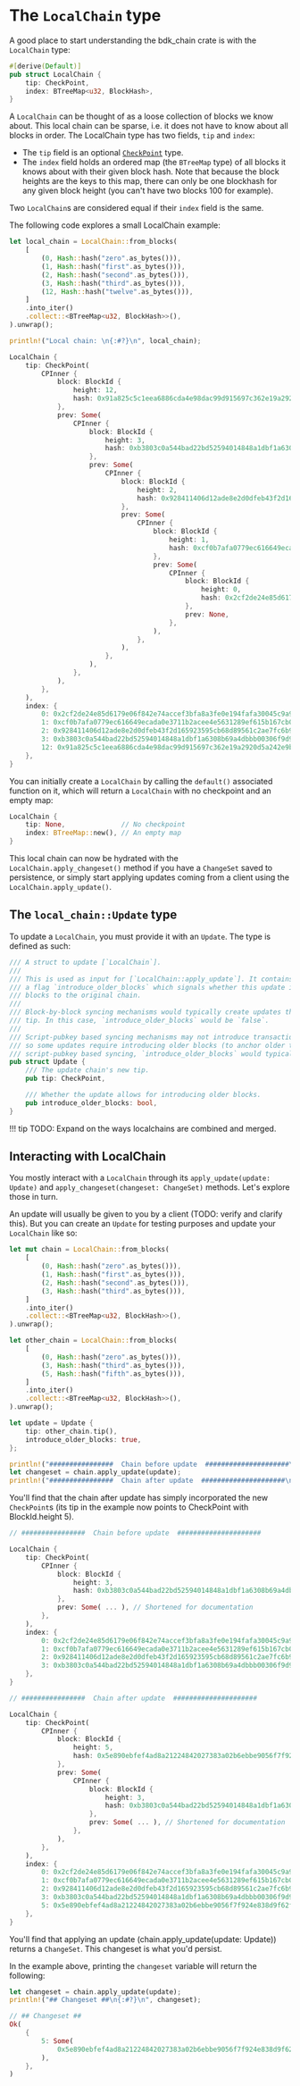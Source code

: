 # The `LocalChain` type
A good place to start understanding the bdk_chain crate is with the `LocalChain` type:
```rust
#[derive(Default)]
pub struct LocalChain {
    tip: CheckPoint,
    index: BTreeMap<u32, BlockHash>,
}
```

A `LocalChain` can be thought of as a loose collection of blocks we know about. This local chain can be sparse, i.e. it does not have to know about all blocks in order. The LocalChain type has two fields, `tip` and `index`:

- The `tip` field is an optional [`CheckPoint`](./checkpoint.md) type.
- The `index` field holds an ordered map (the `BTreeMap` type) of all blocks it knows about with their given block hash. Note that because the block heights are the keys to this map, there can only be one blockhash for any given block height (you can't have two blocks 100 for example).

Two `LocalChain`s are considered equal if their `index` field is the same.

The following code explores a small LocalChain example:
```rust
let local_chain = LocalChain::from_blocks(
    [
        (0, Hash::hash("zero".as_bytes())),
        (1, Hash::hash("first".as_bytes())),
        (2, Hash::hash("second".as_bytes())),
        (3, Hash::hash("third".as_bytes())),
        (12, Hash::hash("twelve".as_bytes())),
    ]
    .into_iter()
    .collect::<BTreeMap<u32, BlockHash>>(),
).unwrap();

println!("Local chain: \n{:#?}\n", local_chain);
```

```rust
LocalChain {
    tip: CheckPoint(
        CPInner {
            block: BlockId {
                height: 12,
                hash: 0x91a825c5c1eea6886cda4e98dac99d915697c362e19a2920d5a242e9b4fc5922,
            },
            prev: Some(
                CPInner {
                    block: BlockId {
                        height: 3,
                        hash: 0xb3803c0a544bad22bd52594014848a1dbf1a6308b69a4dbbb00306f9d9f3cb96,
                    },
                    prev: Some(
                        CPInner {
                            block: BlockId {
                                height: 2,
                                hash: 0x928411406d12ade8e2d0dfeb43f2d165923595cb68d89561c2ae7fc6b935840b,
                            },
                            prev: Some(
                                CPInner {
                                    block: BlockId {
                                        height: 1,
                                        hash: 0xcf0b7afa0779ec616649ecada0e3711b2acee4e5631289ef615b167cb0ac9f4b,
                                    },
                                    prev: Some(
                                        CPInner {
                                            block: BlockId {
                                                height: 0,
                                                hash: 0x2cf2de24e85d6179e06f842e74accef3bfa8a3fe0e194fafa30045c9a9187c92,
                                            },
                                            prev: None,
                                        },
                                    ),
                                },
                            ),
                        },
                    ),
                },
            ),
        },
    ),
    index: {
        0: 0x2cf2de24e85d6179e06f842e74accef3bfa8a3fe0e194fafa30045c9a9187c92,
        1: 0xcf0b7afa0779ec616649ecada0e3711b2acee4e5631289ef615b167cb0ac9f4b,
        2: 0x928411406d12ade8e2d0dfeb43f2d165923595cb68d89561c2ae7fc6b935840b,
        3: 0xb3803c0a544bad22bd52594014848a1dbf1a6308b69a4dbbb00306f9d9f3cb96,
        12: 0x91a825c5c1eea6886cda4e98dac99d915697c362e19a2920d5a242e9b4fc5922,
    },
}
```

You can initially create a `LocalChain` by calling the `default()` associated function on it, which will return a `LocalChain` with no checkpoint and an empty map:
```rust
LocalChain {
    tip: None,              // No checkpoint
    index: BTreeMap::new(), // An empty map
}
```

This local chain can now be hydrated with the `LocalChain.apply_changeset()` method if you have a `ChangeSet` saved to persistence, or simply start applying updates coming from a client using the `LocalChain.apply_update()`.

## The `local_chain::Update` type
To update a `LocalChain`, you must provide it with an `Update`. The type is defined as such:
```rust
/// A struct to update [`LocalChain`].
///
/// This is used as input for [`LocalChain::apply_update`]. It contains the update's chain `tip` and
/// a flag `introduce_older_blocks` which signals whether this update intends to introduce missing
/// blocks to the original chain.
///
/// Block-by-block syncing mechanisms would typically create updates that builds upon the previous
/// tip. In this case, `introduce_older_blocks` would be `false`.
///
/// Script-pubkey based syncing mechanisms may not introduce transactions in a chronological order
/// so some updates require introducing older blocks (to anchor older transactions). For
/// script-pubkey based syncing, `introduce_older_blocks` would typically be `true`.
pub struct Update {
    /// The update chain's new tip.
    pub tip: CheckPoint,

    /// Whether the update allows for introducing older blocks.
    pub introduce_older_blocks: bool,
}
```

!!! tip
    TODO: Expand on the ways localchains are combined and merged.

## Interacting with LocalChain

You mostly interact with a `LocalChain` through its `apply_update(update: Update)` and `apply_changeset(changeset: ChangeSet)` methods. Let's explore those in turn.

An update will usually be given to you by a client (TODO: verify and clarify this). But you can create an `Update` for testing purposes and update your `LocalChain` like so:

```rust
let mut chain = LocalChain::from_blocks(
    [
        (0, Hash::hash("zero".as_bytes())),
        (1, Hash::hash("first".as_bytes())),
        (2, Hash::hash("second".as_bytes())),
        (3, Hash::hash("third".as_bytes())),
    ]
    .into_iter()
    .collect::<BTreeMap<u32, BlockHash>>(),
).unwrap();

let other_chain = LocalChain::from_blocks(
    [
        (0, Hash::hash("zero".as_bytes())),
        (3, Hash::hash("third".as_bytes())),
        (5, Hash::hash("fifth".as_bytes())),
    ]
    .into_iter()
    .collect::<BTreeMap<u32, BlockHash>>(),
).unwrap();

let update = Update {
    tip: other_chain.tip(),
    introduce_older_blocks: true,
};

println!("################  Chain before update  #####################\n{:#?}\n", chain);
let changeset = chain.apply_update(update);
println!("################  Chain after update  #####################\n{:#?}\n", chain);
```

You'll find that the chain after update has simply incorporated the new `CheckPoint`s (its tip in the example now points to CheckPoint with BlockId.height 5).

```rust
// ################  Chain before update  #####################

LocalChain {
    tip: CheckPoint(
        CPInner {
            block: BlockId {
                height: 3,
                hash: 0xb3803c0a544bad22bd52594014848a1dbf1a6308b69a4dbbb00306f9d9f3cb96,
            },
            prev: Some( ... ), // Shortened for documentation
        },
    ),
    index: {
        0: 0x2cf2de24e85d6179e06f842e74accef3bfa8a3fe0e194fafa30045c9a9187c92,
        1: 0xcf0b7afa0779ec616649ecada0e3711b2acee4e5631289ef615b167cb0ac9f4b,
        2: 0x928411406d12ade8e2d0dfeb43f2d165923595cb68d89561c2ae7fc6b935840b,
        3: 0xb3803c0a544bad22bd52594014848a1dbf1a6308b69a4dbbb00306f9d9f3cb96,
    },
}

// ################  Chain after update  #####################

LocalChain {
    tip: CheckPoint(
        CPInner {
            block: BlockId {
                height: 5,
                hash: 0x5e890ebfef4ad8a21224842027383a02b6ebbe9056f7f924e838d9f62f2323af,
            },
            prev: Some(
                CPInner {
                    block: BlockId {
                        height: 3,
                        hash: 0xb3803c0a544bad22bd52594014848a1dbf1a6308b69a4dbbb00306f9d9f3cb96,
                    },
                    prev: Some( ... ), // Shortened for documentation
                },
            ),
        },
    ),
    index: {
        0: 0x2cf2de24e85d6179e06f842e74accef3bfa8a3fe0e194fafa30045c9a9187c92,
        1: 0xcf0b7afa0779ec616649ecada0e3711b2acee4e5631289ef615b167cb0ac9f4b,
        2: 0x928411406d12ade8e2d0dfeb43f2d165923595cb68d89561c2ae7fc6b935840b,
        3: 0xb3803c0a544bad22bd52594014848a1dbf1a6308b69a4dbbb00306f9d9f3cb96,
        5: 0x5e890ebfef4ad8a21224842027383a02b6ebbe9056f7f924e838d9f62f2323af,
    },
}
```

You'll find that applying an update (chain.apply_update(update: Update)) returns a `ChangeSet`. This changeset is what you'd persist.

In the example above, printing the `changeset` variable will return the following:

```rust
let changeset = chain.apply_update(update);
println!("## Changeset ##\n{:#?}\n", changeset);

// ## Changeset ##
Ok(
    {
        5: Some(
            0x5e890ebfef4ad8a21224842027383a02b6ebbe9056f7f924e838d9f62f2323af,
        ),
    },
)
```
